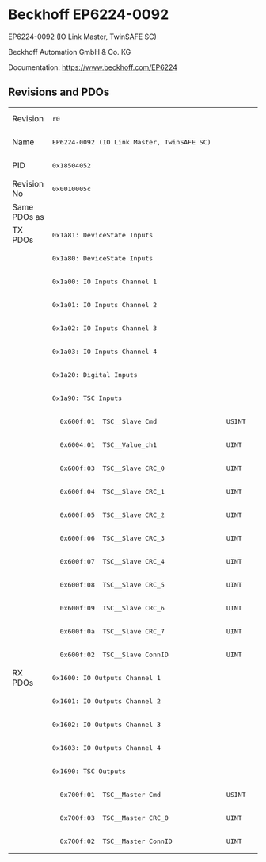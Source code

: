 # Beckhoff EP6224-0092

EP6224-0092 (IO Link Master, TwinSAFE SC)

Beckhoff Automation GmbH & Co. KG

Documentation: <a href="https://www.beckhoff.com/EP6224">https://www.beckhoff.com/EP6224</a>

## Revisions and PDOs
<table>
<tr >
<td class="first">Revision</td>
<td ><pre>r0</pre></td>
</tr>
<tr >
<td class="first">Name</td>
<td ><pre>EP6224-0092 (IO Link Master, TwinSAFE SC)</pre></td>
</tr>
<tr >
<td class="first">PID</td>
<td ><pre>0x18504052</pre></td>
</tr>
<tr >
<td class="first">Revision No</td>
<td ><pre>0x0010005c</pre></td>
</tr>
<tr >
<td class="first">Same PDOs as</td>
<td ></td>
</tr>
<tr class="txpdo pdosection">
<td class="first" rowspan=19 valign=top>TX PDOs</td>
<td><pre>0x1a81: DeviceState Inputs</pre></td>
<td></td>
</tr>
<tr class="txpdo pdosection">
<td class="first"><pre>0x1a80: DeviceState Inputs</pre></td>
</tr>
<tr class="txpdo pdosection">
<td class="first"><pre>0x1a00: IO Inputs Channel 1</pre></td>
</tr>
<tr class="txpdo pdosection">
<td class="first"><pre>0x1a01: IO Inputs Channel 2</pre></td>
</tr>
<tr class="txpdo pdosection">
<td class="first"><pre>0x1a02: IO Inputs Channel 3</pre></td>
</tr>
<tr class="txpdo pdosection">
<td class="first"><pre>0x1a03: IO Inputs Channel 4</pre></td>
</tr>
<tr class="txpdo pdosection">
<td class="first"><pre>0x1a20: Digital Inputs</pre></td>
</tr>
<tr class="txpdo pdosection">
<td class="first"><pre>0x1a90: TSC Inputs</pre></td>
</tr>
<tr class="txpdo">
<td class="first"><pre>  0x600f:01  TSC__Slave Cmd                  USINT</pre></td>
</tr>
<tr class="txpdo">
<td class="first"><pre>  0x6004:01  TSC__Value_ch1                  UINT</pre></td>
</tr>
<tr class="txpdo">
<td class="first"><pre>  0x600f:03  TSC__Slave CRC_0                UINT</pre></td>
</tr>
<tr class="txpdo">
<td class="first"><pre>  0x600f:04  TSC__Slave CRC_1                UINT</pre></td>
</tr>
<tr class="txpdo">
<td class="first"><pre>  0x600f:05  TSC__Slave CRC_2                UINT</pre></td>
</tr>
<tr class="txpdo">
<td class="first"><pre>  0x600f:06  TSC__Slave CRC_3                UINT</pre></td>
</tr>
<tr class="txpdo">
<td class="first"><pre>  0x600f:07  TSC__Slave CRC_4                UINT</pre></td>
</tr>
<tr class="txpdo">
<td class="first"><pre>  0x600f:08  TSC__Slave CRC_5                UINT</pre></td>
</tr>
<tr class="txpdo">
<td class="first"><pre>  0x600f:09  TSC__Slave CRC_6                UINT</pre></td>
</tr>
<tr class="txpdo">
<td class="first"><pre>  0x600f:0a  TSC__Slave CRC_7                UINT</pre></td>
</tr>
<tr class="txpdo">
<td class="first"><pre>  0x600f:02  TSC__Slave ConnID               UINT</pre></td>
</tr>
<tr class="rxpdo pdosection">
<td class="first" rowspan=8 valign=top>RX PDOs</td>
<td><pre>0x1600: IO Outputs Channel 1</pre></td>
<td></td>
</tr>
<tr class="rxpdo pdosection">
<td class="first"><pre>0x1601: IO Outputs Channel 2</pre></td>
</tr>
<tr class="rxpdo pdosection">
<td class="first"><pre>0x1602: IO Outputs Channel 3</pre></td>
</tr>
<tr class="rxpdo pdosection">
<td class="first"><pre>0x1603: IO Outputs Channel 4</pre></td>
</tr>
<tr class="rxpdo pdosection">
<td class="first"><pre>0x1690: TSC Outputs</pre></td>
</tr>
<tr class="rxpdo">
<td class="first"><pre>  0x700f:01  TSC__Master Cmd                 USINT</pre></td>
</tr>
<tr class="rxpdo">
<td class="first"><pre>  0x700f:03  TSC__Master CRC_0               UINT</pre></td>
</tr>
<tr class="rxpdo">
<td class="first"><pre>  0x700f:02  TSC__Master ConnID              UINT</pre></td>
</tr>
</table>
